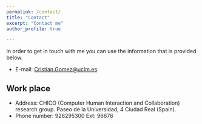 ```yaml
---
permalink: /contact/
title: "Contact"
excerpt: "Contact me"
author_profile: true

---
```

In order to get in touch with me you can use the information that is provided below.

* E-mail: Cristian.Gomez@uclm.es

## Work place
* Address: CHICO (Computer Human Interaction and Collaboration) research group. Paseo de la Universidad, 4 Ciudad Real (Spain).
* Phone number: 926295300 Ext: 96676
